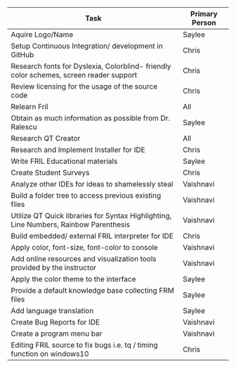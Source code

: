 | Task                                                                                   | Primary Person |
| -------------------------------------------------------------------------------------- | -------------- |
| Aquire Logo/Name                                                                       | Saylee         |
| Setup Continuous Integration/ development in GitHub                                    | Chris          |
| Research fonts for Dyslexia, Colorblind- friendly color schemes, screen reader support | Chris          |
| Review licensing for the usage of the source code                                      | Chris          |
| Relearn Fril                                                                           | All            |
| Obtain as much information as possible from Dr. Ralescu                                | Saylee         |
| Research QT Creator                                                                    | All            |
| Research and Implement Installer for IDE                                               | Chris          |
| Write FRIL Educational materials                                                       | Saylee         |
| Create Student Surveys                                                                 | Chris          |
| Analyze other IDEs for ideas to shamelessly steal                                      | Vaishnavi      |
| Build a folder tree to access previous existing files                                  | Vaishnavi      |
| Utilize QT Quick libraries for Syntax Highlighting, Line Numbers, Rainbow Parenthesis  | Vaishnavi      |
| Build embedded/ external FRIL interpreter for IDE                                      | Chris          |
| Apply color, font-size, font-color to console                                          | Vaishnavi      |
| Add online resources and visualization tools provided by the instructor                | Vaishnavi      |
| Apply the color theme to the interface                                                 | Saylee         |
| Provide a default knowledge base collecting FRM files                                  | Saylee         |
| Add language translation                                                               | Saylee         |
| Create Bug Reports for IDE                                                             | Vaishnavi      |
| Create a program menu bar                                                              | Vaishnavi      |
| Editing FRIL source to fix bugs i.e. tq / timing function on windows10                 | Chris          |
